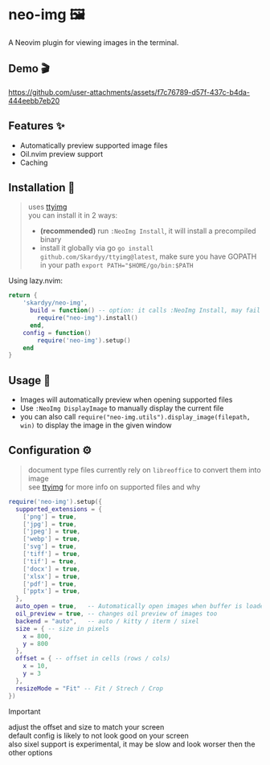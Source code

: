 # neo-img 🖼️  
A Neovim plugin for viewing images in the terminal.  

## Demo 🎬  

https://github.com/user-attachments/assets/f7c76789-d57f-437c-b4da-444eebb7eb20

## Features ✨  
- Automatically preview supported image files
- Oil.nvim preview support
- Caching

## Installation 🚀  

> uses [ttyimg](https://github.com/Skardyy/ttyimg)  
> you can install it in 2 ways:  
> * **(recommended)** run `:NeoImg Install`, it will install a precompiled binary  
> * install it globally via go `go install github.com/Skardyy/ttyimg@latest`, make sure you have GOPATH in your path `export PATH="$HOME/go/bin:$PATH`

Using lazy.nvim:
```lua
return {
    'skardyy/neo-img',
      build = function() -- option: it calls :NeoImg Install, may fail in first install because the plugin isn't ready at build, mostly for updates
        require("neo-img").install()
      end,
    config = function()
        require('neo-img').setup()
    end
}
```

## Usage 💼  
- Images will automatically preview when opening supported files  
- Use `:NeoImg DisplayImage` to manually display the current file  
- you can also call `require("neo-img.utils").display_image(filepath, win)` to display the image in the given window  

## Configuration ⚙️  
> document type files currently rely on `libreoffice` to convert them into image  
> see [ttyimg](https://github.com/Skardyy/ttyimg) for more info on supported files and why  
```lua
require('neo-img').setup({
  supported_extensions = {
    ['png'] = true,
    ['jpg'] = true,
    ['jpeg'] = true,
    ['webp'] = true,
    ['svg'] = true,
    ['tiff'] = true,
    ['tif'] = true,
    ['docx'] = true,
    ['xlsx'] = true,
    ['pdf'] = true,
    ['pptx'] = true,
  },
  auto_open = true,   -- Automatically open images when buffer is loaded
  oil_preview = true, -- changes oil preview of images too
  backend = "auto",   -- auto / kitty / iterm / sixel
  size = { -- size in pixels
    x = 800,
    y = 800
  },
  offset = { -- offset in cells (rows / cols)
    x = 10,
    y = 3
  },
  resizeMode = "Fit" -- Fit / Strech / Crop
})
```  

> [!Important]
> adjust the offset and size to match your screen  
> default config is likely to not look good on your screen  
> also sixel support is experimental, it may be slow and look worser then the other options  
